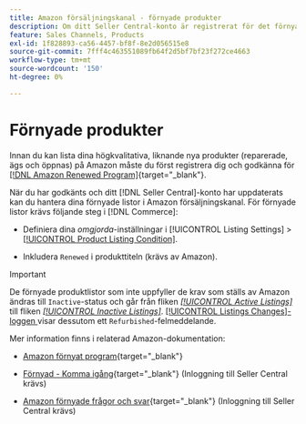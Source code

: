 ```yaml
---
title: Amazon försäljningskanal - förnyade produkter
description: Om ditt Seller Central-konto är registrerat för det förnyade programmet kan du hantera dina förnyade listor i Amazon Sales Channel.
feature: Sales Channels, Products
exl-id: 1f828893-ca56-4457-bf8f-8e2d056515e8
source-git-commit: 7fff4c463551089fb64f2d5bf7bf23f272ce4663
workflow-type: tm+mt
source-wordcount: '150'
ht-degree: 0%

---
```


# Förnyade produkter

Innan du kan lista dina högkvalitativa, liknande nya produkter (reparerade, ägs och öppnas) på Amazon måste du först registrera dig och godkänna för [[!DNL Amazon Renewed Program]](https://sell.amazon.com/programs/renewed.html){target="_blank"}.

När du har godkänts och ditt [!DNL Seller Central]-konto har uppdaterats kan du hantera dina förnyade listor i Amazon försäljningskanal. För förnyade listor krävs följande steg i [!DNL Commerce]:

- Definiera dina _omgjorda_-inställningar i [!UICONTROL Listing Settings] > [[!UICONTROL Product Listing Condition]](./product-listing-condition.md).

- Inkludera `Renewed` i produkttiteln (krävs av Amazon).

>[!IMPORTANT]
>
>De förnyade produktlistor som inte uppfyller de krav som ställs av Amazon ändras till `Inactive`-status och går från fliken *[[!UICONTROL Active Listings]](./active-listings.md)* till fliken *[[!UICONTROL Inactive Listings]](./inactive-listings.md)*. [[!UICONTROL Listings Changes]-loggen ](./listing-changes-log.md) visar dessutom ett `Refurbished`-felmeddelande.

Mer information finns i relaterad Amazon-dokumentation:

- [Amazon förnyat program](https://sell.amazon.com/programs/renewed.html){target="_blank"}

- [Förnyad - Komma igång](https://sellercentral.amazon.com/gp/help/help.html/?itemID=201648580){target="_blank"} (Inloggning till Seller Central krävs)

- [Amazon förnyade frågor och svar](https://sellercentral.amazon.com/gp/help/help.html?itemID=202190060){target="_blank"} (Inloggning till Seller Central krävs)
